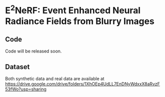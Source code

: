 # E<sup>2</sup>NeRF: Event Enhanced Neural Radiance Fields from Blurry Images

## Code
Code will be released soon.

## Dataset
Both synthetic data and real data are available at https://drive.google.com/drive/folders/1XhOEp4UdLL7EnDNyWdxxX8aRvzF53fWo?usp=sharing
